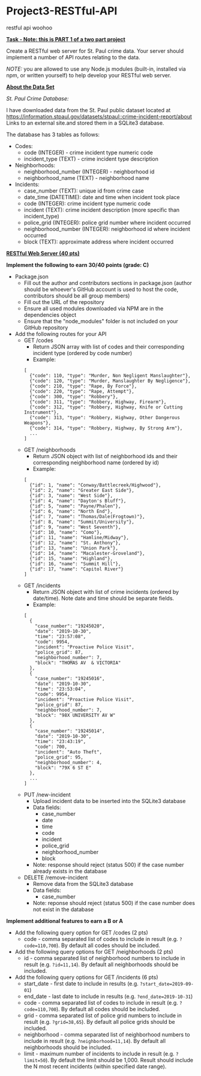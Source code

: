 # Project3-RESTful-API
restful api woohoo

<ins>**Task - Note: this is PART 1 of a two part project**</ins>

Create a RESTful web server for St. Paul crime data. Your server should implement a number of API routes relating to the data.

*NOTE:* you are allowed to use any Node.js modules (built-in, installed via npm, or written yourself) to help develop your RESTful web server.

<ins>**About the Data Set**</ins>

*St. Paul Crime Database:*

I have downloaded data from the St. Paul public dataset located at https://information.stpaul.gov/datasets/stpaul::crime-incident-report/about Links to an external site.and stored them in a SQLite3 database.

The database has 3 tables as follows:

  - Codes:
    - code (INTEGER) - crime incident type numeric code
    - incident_type (TEXT) - crime incident type description
  - Neighborhoods:
    - neighborhood_number (INTEGER) - neighborhood id
    - neighborhood_name (TEXT) - neighborhood name
  - Incidents:
    - case_number (TEXT): unique id from crime case
    - date_time (DATETIME): date and time when incident took place
    - code (INTEGER): crime incident type numeric code
    - incident (TEXT): crime incident description (more specific than incident_type)
    - police_grid (INTEGER): police grid number where incident occurred
    - neighborhood_number (INTEGER): neighborhood id where incident occurred
    - block (TEXT): approximate address where incident occurred
      

<ins>**RESTful Web Server (40 pts)**</ins>

**Implement the following to earn 30/40 points (grade: C)**

  - Package.json
    - Fill out the author and contributors sections in package.json (author should be whoever's GitHub account is used to host the code, contributors should be all group members)
    - Fill out the URL of the repository
    - Ensure all used modules downloaded via NPM are in the dependencies object
    - Ensure that the "node_modules" folder is not included on your GitHub repository
  - Add the following routes for your API
    - GET /codes
      - Return JSON array with list of codes and their corresponding incident type (ordered by code number)
      - Example:
      ```
      [
        {"code": 110, "type": "Murder, Non Negligent Manslaughter"},
        {"code": 120, "type": "Murder, Manslaughter By Negligence"},
        {"code": 210, "type": "Rape, By Force"},
        {"code": 220, "type": "Rape, Attempt"},
        {"code": 300, "type": "Robbery"},
        {"code": 311, "type": "Robbery, Highway, Firearm"},
        {"code": 312, "type": "Robbery, Highway, Knife or Cutting Instrument"},
        {"code": 313, "type": "Robbery, Highway, Other Dangerous Weapons"},
        {"code": 314, "type": "Robbery, Highway, By Strong Arm"},
        ...
      ]
      ```
    - GET /neighborhoods
      - Return JSON object with list of neighborhood ids and their corresponding neighborhood name (ordered by id)
      - Example:
      ```
      [
        {"id": 1, "name": "Conway/Battlecreek/Highwood"},
        {"id": 2, "name": "Greater East Side"},
        {"id": 3, "name": "West Side"},
        {"id": 4, "name": "Dayton's Bluff"},
        {"id": 5, "name": "Payne/Phalen"},
        {"id": 6, "name": "North End"},
        {"id": 7, "name": "Thomas/Dale(Frogtown)"},
        {"id": 8, "name": "Summit/University"},
        {"id": 9, "name": "West Seventh"},
        {"id": 10, "name": "Como"},
        {"id": 11, "name": "Hamline/Midway"},
        {"id": 12, "name": "St. Anthony"},
        {"id": 13, "name": "Union Park"},
        {"id": 14, "name": "Macalester-Groveland"},
        {"id": 15, "name": "Highland"},
        {"id": 16, "name": "Summit Hill"},
        {"id": 17, "name": "Capitol River"}
      ]
      ```
    - GET /incidents
      - Return JSON object with list of crime incidents (ordered by date/time). Note date and time should be separate fields.
      - Example:
      ```
      [
        {
          "case_number": "19245020",
          "date": "2019-10-30",
          "time": "23:57:08",
          "code": 9954,
          "incident": "Proactive Police Visit",
          "police_grid": 87,
          "neighborhood_number": 7,
          "block": "THOMAS AV  & VICTORIA"
        },
        {
          "case_number": "19245016",
          "date": "2019-10-30",
          "time": "23:53:04",
          "code": 9954,
          "incident": "Proactive Police Visit",
          "police_grid": 87,
          "neighborhood_number": 7,
          "block": "98X UNIVERSITY AV W"
        },
        {
          "case_number": "19245014",
          "date": "2019-10-30",
          "time": "23:43:19",
          "code": 700,
          "incident": "Auto Theft",
          "police_grid": 95,
          "neighborhood_number": 4,
          "block": "79X 6 ST E"
        },
        ...
      ]
      ```
    - PUT /new-incident
      - Upload incident data to be inserted into the SQLite3 database
      - Data fields:
        - case_number
        - date
        - time
        - code
        - incident
        - police_grid
        - neighborhood_number
        - block
      - Note: response should reject (status 500) if the case number already exists in the database
    - DELETE /remove-incident
      - Remove data from the SQLite3 database
      - Data fields:
        - case_number
      - Note: reponse should reject (status 500) if the case number does not exist in the database
      
      
**Implement additional features to earn a B or A**

  - Add the following query option for GET /codes (2 pts)
    - code - comma separated list of codes to include in result (e.g. ```?code=110,700```). By default all codes should be included.
  - Add the following query options for GET /neighborhoods (2 pts)
    - id - comma separated list of neighborhood numbers to include in result (e.g. ```?id=11,14```). By default all neighborhoods should be included.
  - Add the following query options for GET /incidents (6 pts)
    - start_date - first date to include in results (e.g. ```?start_date=2019-09-01```)
    - end_date - last date to include in results (e.g. ```?end_date=2019-10-31```)
    - code - comma separated list of codes to include in result (e.g. ```?code=110,700```). By default all codes should be included.
    - grid - comma separated list of police grid numbers to include in result (e.g. ```?grid=38,65```). By default all police grids should be included.
    - neighborhood - comma separated list of neighborhood numbers to include in result (e.g. ```?neighborhood=11,14```). By default all neighborhoods should be included.
    - limit - maximum number of incidents to include in result (e.g. ```?limit=50```). By default the limit should be 1,000. Result should include the N most recent incidents (within specified date range).

